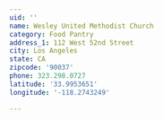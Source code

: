 ```yaml
---
uid: ''
name: Wesley United Methodist Church
category: Food Pantry
address_1: 112 West 52nd Street
city: Los Angeles
state: CA
zipcode: '90037'
phone: 323.298.0727
latitude: '33.9953651'
longitude: '-118.2743249'

---
```

